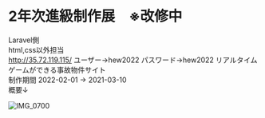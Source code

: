 
# 2年次進級制作展　※改修中<br>
Laravel側<br>
html,css以外担当<br>
http://35.72.119.115/
ユーザー→hew2022
パスワード→hew2022
リアルタイムゲームができる事故物件サイト<br>
制作期間 2022-02-01 → 2021-03-10<br>
概要↓

![IMG_0700](https://user-images.githubusercontent.com/77332271/164845617-60c6cb99-d765-45ff-bf95-6814c45569d6.JPG)
